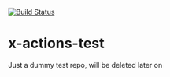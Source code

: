 [![Build Status](https://github.com/ataradov/x-actions-test/actions/workflows/build.yml/badge.svg)](https://github.com/ataradov/x-actions-test/actions)

# x-actions-test
Just a dummy test repo, will be deleted later on






